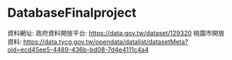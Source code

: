# DatabaseFinalproject

資料網址: 政府資料開放平台: https://data.gov.tw/dataset/129320
         桃園市開放資料: https://data.tycg.gov.tw/opendata/datalist/datasetMeta?oid=ecd45ee5-4489-436b-bd08-7d4e4111c4a4
